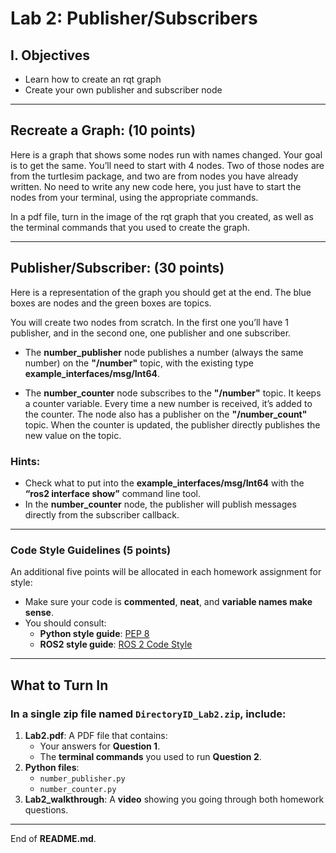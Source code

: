 # Lab 2: Publisher/Subscribers

## I. Objectives

- Learn how to create an rqt graph
- Create your own publisher and subscriber node

---

## Recreate a Graph: (10 points)

Here is a graph that shows some nodes run with names changed. Your goal is to get the same. You’ll need to start with 4 nodes. Two of those nodes are from the turtlesim package, and two are from nodes you have already written. No need to write any new code here, you just have to start the nodes from your terminal, using the appropriate commands. 

In a pdf file, turn in the image of the rqt graph that you created, as well as the terminal commands that you used to create the graph. 

---

## Publisher/Subscriber: (30 points)

Here is a representation of the graph you should get at the end. The blue boxes are nodes and the green boxes are topics. 

You will create two nodes from scratch. In the first one you’ll have 1 publisher, and in the second one, one publisher and one subscriber. 

- The **number_publisher** node publishes a number (always the same number) on the **"/number"** topic, with the existing type **example_interfaces/msg/Int64**. 

- The **number_counter** node subscribes to the **"/number"** topic. It keeps a counter variable. Every time a new number is received, it’s added to the counter. The node also has a publisher on the **"/number_count"** topic. When the counter is updated, the publisher directly publishes the new value on the topic. 

### Hints: 
- Check what to put into the **example_interfaces/msg/Int64** with the **“ros2 interface show”** command line tool.
- In the **number_counter** node, the publisher will publish messages directly from the subscriber callback.  

---

### **Code Style Guidelines (5 points)**

An additional five points will be allocated in each homework assignment for style:
- Make sure your code is **commented**, **neat**, and **variable names make sense**.
- You should consult:
  - **Python style guide**: [PEP 8](https://peps.python.org/pep-0008/)
  - **ROS2 style guide**: [ROS 2 Code Style](https://docs.ros.org/en/rolling/The-ROS2-Project/Contributing/Code-Style-Language-Versions.html#python)

---

## What to Turn In

### **In a single zip file named** `DirectoryID_Lab2.zip`, include:
1. **Lab2.pdf**: A PDF file that contains:
   - Your answers for **Question 1**.
   - The **terminal commands** you used to run **Question 2**.
2. **Python files**:
   - `number_publisher.py`
   - `number_counter.py`
3. **Lab2_walkthrough**: A **video** showing you going through both homework questions.

---

End of **README.md**.
